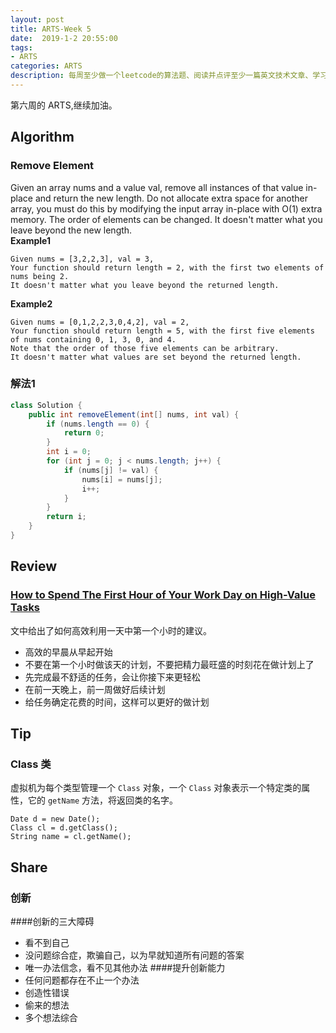 ```yaml
---
layout: post
title: ARTS-Week 5
date:  2019-1-2 20:55:00
tags:
- ARTS
categories: ARTS
description: 每周至少做一个leetcode的算法题、阅读并点评至少一篇英文技术文章、学习至少一个技术技巧、分享一篇有观点和思考的文章。（也就是Algorithm、Review、Tip、Share简称ARTS），至少坚持一年。
---  
```

第六周的 ARTS,继续加油。  
## Algorithm
### Remove Element
Given an array nums and a value val, remove all instances of that value in-place and return the new length.
Do not allocate extra space for another array, you must do this by modifying the input array in-place with O(1) extra memory.
The order of elements can be changed. It doesn't matter what you leave beyond the new length.  
**Example1**  
```
Given nums = [3,2,2,3], val = 3,
Your function should return length = 2, with the first two elements of nums being 2.
It doesn't matter what you leave beyond the returned length.
```     
**Example2**  
```
Given nums = [0,1,2,2,3,0,4,2], val = 2,
Your function should return length = 5, with the first five elements of nums containing 0, 1, 3, 0, and 4.
Note that the order of those five elements can be arbitrary.
It doesn't matter what values are set beyond the returned length.
```  
### 解法1

```java
class Solution {
    public int removeElement(int[] nums, int val) {
        if (nums.length == 0) {
            return 0;
        }
        int i = 0;
        for (int j = 0; j < nums.length; j++) {
            if (nums[j] != val) {
                nums[i] = nums[j];
                i++;
            }
        }
        return i;
    }
}
```

## Review
### [How to Spend The First Hour of Your Work Day on High-Value Tasks](https://medium.com/swlh/how-to-spend-the-first-hour-of-your-work-day-on-high-value-work-575dc56d2ee4 "How to Spend The First Hour of Your Work Day on High-Value Tasks")
文中给出了如何高效利用一天中第一个小时的建议。
- 高效的早晨从早起开始
- 不要在第一个小时做该天的计划，不要把精力最旺盛的时刻花在做计划上了
- 先完成最不舒适的任务，会让你接下来更轻松
- 在前一天晚上，前一周做好后续计划
- 给任务确定花费的时间，这样可以更好的做计划

## Tip
### Class 类
虚拟机为每个类型管理一个 `Class` 对象，一个 `Class` 对象表示一个特定类的属性，它的 `getName` 方法，将返回类的名字。
```
Date d = new Date();
Class cl = d.getClass();
String name = cl.getName();
```

## Share
### 创新   
####创新的三大障碍
- 看不到自己
- 没问题综合症，欺骗自己，以为早就知道所有问题的答案
- 唯一办法信念，看不见其他办法
####提升创新能力
- 任何问题都存在不止一个办法
- 创造性错误
- 偷来的想法
- 多个想法综合

